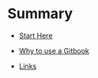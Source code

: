 # Summary

* [Start Here](README.md)

* [Why to use a Gitbook](chapters/WHY.md)
* [Links](chapters/LINKS.md)